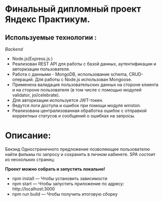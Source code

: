 

# Финальный дипломный проект  Яндекс Практикум.
## Используемые технологии :

*Backend*
+ Node.js(Express.js.)
+ Реализован REST API для работы с базой данных, аутентификации и авторизации пользователя.
+ Работа с данными - MongoDB, использование schema, CRUD-операций. Для работы с Node.js использован Mongoose.
+ Применена валидация пользовательских данных на стороне клиента и на стороне пользователя (в том числе с помощью модулей validator, joi/celebrate).
+ Для авторизации используется JWT-токен.
+ Ведутся логи доступа и ошибок при помощи модуля winston.
+ Реализована централизованная обработка ошибок с отправкой корректных статусов и сообщений о ошибках на запросы.


# Описание:
Бекэнд Одностраничного предложение позволяющее пользователю  найти фильмы по запросу и сохранить в личном кабинете. 
SPA состоит из нескольких страниц:



**Проект можно собрать и запустить локально!**

+ npm install — Чтобы установить зависимости
+ npm start — Чтобы запустить приложение по адресу: http://localhost:3000
+ npm run build — Чтобы получить итоговую сборку

